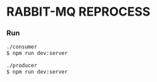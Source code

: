 # RABBIT-MQ REPROCESS

### Run
```sh
./consumer
$ npm run dev:server

./producer
$ npm run dev:server
```